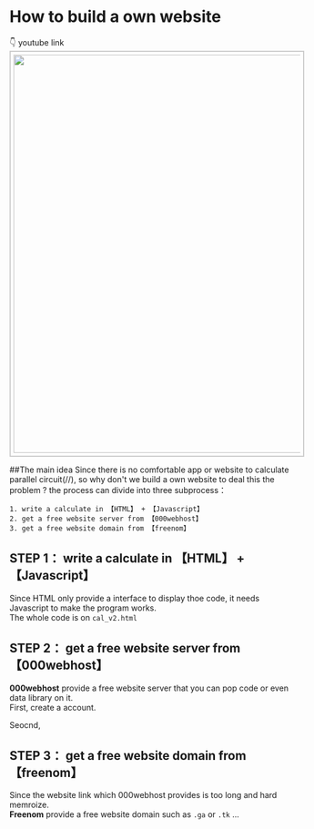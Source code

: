 # How to build a own website
👇 youtube link<br>
<kbd><a href="https://www.youtube.com/watch?v=c_hv4BbzV-I" target=_blank><img src="https://img.youtube.com/vi/c_hv4BbzV-I/maxresdefault.jpg" width="700" style="border:2px #ccc solid;padding:5px;"></a></kbd><br> 

##The main idea
Since there is no comfortable app or website to calculate parallel circuit(//), 
so why don't we build a own website to deal this the problem ?
the process can divide into three subprocess：
```
1. write a calculate in 【HTML】 + 【Javascript】
2. get a free website server from 【000webhost】
3. get a free website domain from 【freenom】
```

## STEP 1： write a calculate in 【HTML】 + 【Javascript】
Since HTML only provide a interface to display thoe code, it needs Javascript to make the program works.<br>
The whole code is on ```cal_v2.html```<br>

## STEP 2： get a free website server from 【000webhost】
<b>000webhost</b> provide a free website server that you can pop code or even data library on it.<br>
First, create a account.<br>

Seocnd, <br>

## STEP 3： get a free website domain from 【freenom】
Since the website link which 000webhost provides is too long and hard memroize.<br>
<b>Freenom</b> provide a free website domain such as ```.ga``` or ```.tk```  ...<br>

